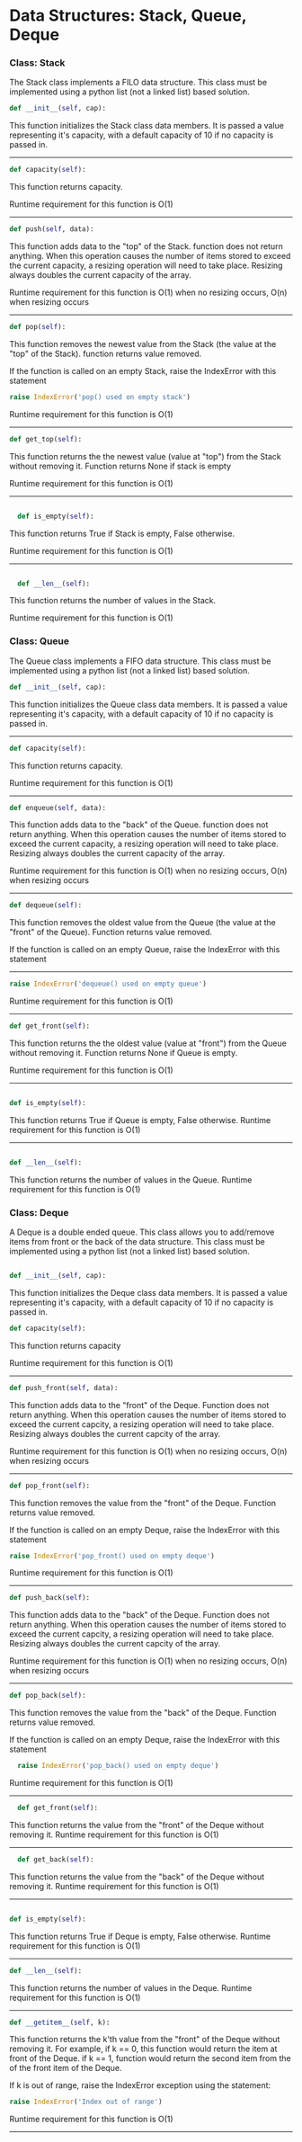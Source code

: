 # Data Structures: Stack, Queue, Deque

### Class: Stack

The Stack class implements a FILO data structure.  This class must be implemented using a python list (not a linked list) based solution.


```python
def __init__(self, cap):
```
This function initializes the Stack class data members. It is passed a value representing it's capacity, with a default capacity of 10 if no capacity is passed in.

---


```python
def capacity(self):
```
This function returns capacity.  

Runtime requirement for this function is O(1)

---


``` python
def push(self, data):
```
This function adds data to the "top" of the Stack.  function does not return anything.  When this operation causes the number of items stored to exceed the current capacity, a resizing operation will need to take place.  Resizing always doubles the current capacity of the array.


Runtime requirement for this function is O(1) when no resizing occurs, O(n) when resizing occurs


---

``` python
def pop(self):
```
This function removes the newest value from the Stack (the value at the "top" of the Stack).  function returns value removed.  

If the function is called on an empty Stack, raise the IndexError with this statement

```python
raise IndexError('pop() used on empty stack')
```


Runtime requirement for this function is O(1)

---

``` python
def get_top(self):
```
This function returns the the newest value (value at "top") from the Stack without removing it.  Function returns None if stack is empty 

Runtime requirement for this function is O(1)

---

``` python

  def is_empty(self):
```
This function returns True if Stack is empty, False otherwise.  

Runtime requirement for this function is O(1)


---

``` python

  def __len__(self):
```
This function returns the number of values in the Stack.  

Runtime requirement for this function is O(1)

### Class: Queue

The Queue class implements a FIFO data structure.  This class must be implemented using a python list (not a linked list) based solution.


```python
def __init__(self, cap):
```
This function initializes the Queue class data members. It is passed a value representing it's capacity, with a default capacity of 10 if no capacity is passed in.

---

```python
def capacity(self):
```
This function returns capacity.

Runtime requirement for this function is O(1)

---

``` python
def enqueue(self, data):
```
This function adds data to the "back" of the Queue.  function does not return anything.  When this operation causes the number of items stored to exceed the current capacity, a resizing operation will need to take place.  Resizing always doubles the current capacity of the array.


Runtime requirement for this function is O(1) when no resizing occurs, O(n) when resizing occurs

---

``` python
def dequeue(self):
```
This function removes the oldest value from the Queue (the value at the "front" of the Queue).  Function returns value removed.  

If the function is called on an empty Queue, raise the IndexError with this statement

---

```python
raise IndexError('dequeue() used on empty queue')
```


Runtime requirement for this function is O(1)

---

``` python
def get_front(self):
```
This function returns the the oldest value (value at "front") from the Queue without removing it. Function returns None if Queue is empty.

Runtime requirement for this function is O(1)

---

``` python

def is_empty(self):
```
This function returns True if Queue is empty, False otherwise.  Runtime requirement for this function is O(1)

---

``` python

def __len__(self):
```
This function returns the number of values in the Queue.  Runtime requirement for this function is O(1)



### Class: Deque


A Deque is a double ended queue.  This class allows you to add/remove items from front or the back of the data structure.  This class must be implemented using a python list (not a linked list) based solution.  

```python

def __init__(self, cap):
```
This function initializes the Deque class data members. It is passed a value representing it's capacity, with a default capacity of 10 if no capacity is passed in.


```python
def capacity(self):
```
This function returns capacity

Runtime requirement for this function is O(1)

---

``` python
def push_front(self, data):
```
This function adds data to the "front" of the Deque.  Function does not return anything.  When this operation causes the number of items stored to exceed the current capcity, a resizing operation will need to take place.  Resizing always doubles the current capcity of the array.


Runtime requirement for this function is O(1) when no resizing occurs, O(n) when resizing occurs

---

``` python
def pop_front(self):
```
This function removes the  value from the "front" of the Deque. Function returns value removed.  


If the function is called on an empty Deque, raise the IndexError with this statement


```python
raise IndexError('pop_front() used on empty deque')
```

Runtime requirement for this function is O(1)

---

``` python
def push_back(self):
```
This function adds data to the "back" of the Deque.  Function does not return anything.  When this operation causes the number of items stored to exceed the current capcity, a resizing operation will need to take place.  Resizing always doubles the current capcity of the array.


Runtime requirement for this function is O(1) when no resizing occurs, O(n) when resizing occurs

---
``` python
def pop_back(self):
```
This function removes the  value from the "back" of the Deque. Function returns value removed.  

If the function is called on an empty Deque, raise the IndexError with this statement


```python
  raise IndexError('pop_back() used on empty deque')
```


Runtime requirement for this function is O(1)

---

``` python
  def get_front(self):
```
This function returns the value from the "front" of the Deque without removing it.  Runtime requirement for this function is O(1)

---

``` python
  def get_back(self):
```
This function returns the value from the "back" of the Deque without removing it.  Runtime requirement for this function is O(1)

---

``` python

def is_empty(self):
```
This function returns True if Deque is empty, False otherwise.  Runtime requirement for this function is O(1)

---

``` python
def __len__(self):
```
This function returns the number of values in the Deque.  Runtime requirement for this function is O(1)

---


``` python
def __getitem__(self, k):
```
This function returns the k'th value from the "front" of the Deque without removing it.  For example, if k == 0, this function would return the item at front of the Deque.  if k == 1, function would return the second item from the of the front item of the Deque.  


If k is out of range, raise the IndexError exception using the statement:

```python
raise IndexError('Index out of range')
```

Runtime requirement for this function is O(1)

---
